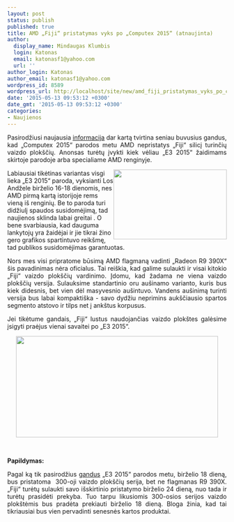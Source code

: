 ```yaml
---
layout: post
status: publish
published: true
title: AMD „Fiji“ pristatymas vyks po „Computex 2015“ (atnaujinta)
author:
  display_name: Mindaugas Klumbis
  login: Katonas
  email: katonasf1@yahoo.com
  url: ''
author_login: Katonas
author_email: katonasf1@yahoo.com
wordpress_id: 8589
wordpress_url: http://localhost/site/new/amd_fiji_pristatymas_vyks_po_computex_2015/
date: '2015-05-13 09:53:12 +0300'
date_gmt: '2015-05-13 09:53:12 +0300'
categories:
- Naujienos
---
```

<p style="text-align: justify;">
	Pasirodžiusi naujausia <u><a href="http://www.ocaholic.ch/modules/news/article.php?storyid=12414">informacija</a></u> dar kartą tvirtina seniau buvusius gandus, kad &bdquo;Computex 2015&ldquo; parodos metu AMD nepristatys &bdquo;Fiji&ldquo; silicį turinčių vaizdo plok&scaron;čių. Anonsas turėtų įvykti kiek vėliau &bdquo;E3 2015&ldquo; žaidimams skirtoje parodoje arba specialiame AMD renginyje.</p>
<p>
	<a href="http://technews.lt/userfiles/amd-r9390xteaser-1_674_b7163.jpg" style="text-align: justify;"><img alt="" src="http://technews.lt/userfiles/amd-r9390xteaser-1_674_b7163.jpg" style="width: 260px; height: 160px; float: right;" /></a></p>
<p>
	Labiausiai tikėtinas variantas visgi lieka &bdquo;E3 2015&ldquo; paroda, vyksianti Los Andžele birželio 16-18 dienomis, nes AMD pirmą kartą istorijoje rems vieną i&scaron; renginių. Be to paroda turi didžiulį spaudos susidomėjimą, tad naujienos sklinda labai greitai . O bene svarbiausia, kad dauguma lankytojų yra žaidėjai ir jie tikrai žino gero grafikos spartintuvo reik&scaron;mę, tad publikos susidomėjimas garantuotas.</p>
<p style="text-align: justify;">
	Nors mes visi pripratome būsimą AMD flagmaną vadinti &bdquo;Radeon R9 390X&ldquo; &scaron;is pavadinimas nėra oficialus. Tai rei&scaron;kia, kad galime sulaukti ir visai kitokio &bdquo;Fiji&ldquo; vaizdo plok&scaron;čių vardinimo. Įdomu, kad žadama ne viena vaizdo plok&scaron;čių versija. Sulauksime standartinio oru au&scaron;inamo varianto, kuris bus kiek didesnis, bet vien dėl masyvesnio au&scaron;intuvo. Vandens au&scaron;inimą turinti versija bus labai kompakti&scaron;ka - savo dydžiu neprimins auk&scaron;čiausio spartos segmento atstovo ir tilps net į ank&scaron;tus korpusus.</p>
<p style="text-align: justify;">
	Jei tikėtume gandais, &bdquo;Fiji&ldquo; lustus naudojančias vaizdo plok&scaron;tes galėsime įsigyti praėjus vienai savaitei po &bdquo;E3 2015&ldquo;.&nbsp;</p>
<p style="text-align: center;">
	<a href="http://technews.lt/userfiles/fiji_01.jpg"><img alt="" src="http://technews.lt/userfiles/fiji_01.jpg" style="width: 464px; height: 232px;" /></a></p>
<p style="text-align: justify;">
	&nbsp;</p>
<p style="text-align: justify;">
	<strong>Papildymas:</strong></p>
<p style="text-align: justify;">
	Pagal ką tik pasirodžius <u><a href="http://wccftech.com/amd-radeon-r9-300-series-fiji-xt-release-date/">gandus</a></u> &bdquo;E3 2015&ldquo; parodos metu, birželio 18 dieną, bus pristatoma &nbsp;300-oji vaizdo plok&scaron;čių serija, bet ne flagmanas R9 390X. &bdquo;Fiji&ldquo; turėtų sulaukti savo i&scaron;skirtinio pristatymo birželio 24 dieną, nuo tada ir turėtų prasidėti prekyba. Tuo tarpu likusiomis 300-osios serijos vaizdo plok&scaron;tėmis bus pradėta prekiauti birželio 18 dieną. Bloga žinia, kad tai tikriausiai bus vien pervadinti senesnės kartos produktai.</p>
